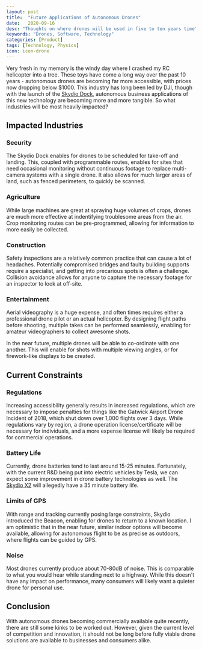 ```yaml
---
layout: post
title:  "Future Applications of Autonomous Drones"
date:   2020-09-16
desc: "Thoughts on where drones will be used in five to ten years time"
keywords: "Drones, Software, Technology"
categories: [Product]
tags: [Technology, Physics]
icon: icon-drone
---
```

Very fresh in my memory is the windy day where I crashed my RC helicopter into a tree. These toys have come a long way over the past 10 years - autonomous drones are becoming far more accessible, with prices now dropping below $1000. This industry has long been led by DJI, though with the launch of the [Skydio Dock](https://www.skydio.com/pages/skydio-dock), autonomous business applications of this new technology are becoming more and more tangible. So what industries will be most heavily impacted?

## Impacted Industries

### Security

The Skydio Dock enables for drones to be scheduled for take-off and landing. This, coupled with programmable routes, enables for sites that need occasional monitoring without continuous footage to replace multi-camera systems with a single drone. It also allows for much larger areas of land, such as fenced perimeters, to quickly be scanned.


### Agriculture

While large machines are great at spraying huge volumes of crops, drones are much more effective at indentifying troublesome areas from the air. Crop monitoring routes can be pre-programmed, allowing for information to more easily be collected.

### Construction

Safety inspections are a relatively common practice that can cause a lot of headaches. Potentially compromised bridges and faulty building supports require a specialist, and getting into precarious spots is often a challenge. Collision avoidance allows for anyone to capture the necessary footage for an inspector to look at off-site.

### Entertainment

Aerial videography is a huge expense, and often times requires either a professional drone pilot or an actual helicopter. By designing flight paths before shooting, multiple takes can be performed seamlessly, enabling for amateur videographers to collect awesome shots.

In the near future, multiple drones will be able to co-ordinate with one another. This will enable for shots with multiple viewing angles, or for firework-like displays to be created.


## Current Constraints

### Regulations
Increasing accessibility generally results in increased regulations, which are necessary to impose penalties for things like the Gatwick Airport Drone Incident of 2018, which shut down over 1,000 flights over 3 days. While regulations vary by region, a drone operation license/certificate will be necessary for individuals, and a more expense license will likely be required for commercial operations.

### Battery Life
Currently, drone batteries tend to last around 15-25 minutes. Fortunately, with the current R&D being put into electric vehicles by Tesla, we can expect some improvement in drone battery technologies as well. The [Skydio X2](https://www.skydio.com/pages/skydio-x2) will allegedly have a 35 minute battery life.

### Limits of GPS
With range and tracking currently posing large constraints, Skydio introduced the Beacon, enabling for drones to return to a known location. I am optimistic that in the near future, similar indoor options will become available, allowing for autonomous flight to be as precise as outdoors, where flights can be guided by GPS.

### Noise
Most drones currently produce about 70-80dB of noise. This is comparable to what you would hear while standing next to a highway. While this doesn't have any impact on performance, many consumers will likely want a quieter drone for personal use.

## Conclusion
With autonomous drones becoming commercially available quite recently, there are still some kinks to be worked out. However, given the current level of competition and innovation, it should not be long before fully viable drone solutions are available to businesses and consumers alike.